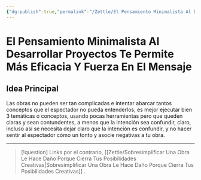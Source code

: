 ```yaml
---
{"dg-publish":true,"permalink":"/Zettle/El Pensamiento Minimalista Al Desarrollar Proyectos Te Permite Más Eficacia Y Fuerza En El Mensaje/","title":"El pensamiento minimalista al desarrollar proyectos te permite más eficacia y fuerza en el mensaje","created":"Thursday, 2023-09-14, 8:26:04 pm","updated":"2023-09-25T12:37"}
---
```



# El Pensamiento Minimalista Al Desarrollar Proyectos Te Permite Más Eficacia Y Fuerza En El Mensaje

## Idea Principal
Las obras no pueden ser tan complicadas e intentar abarcar tantos conceptos que el espectador no pueda entenderlos, es mejor ejecutar bien 3 temáticas o conceptos, usando pocas herramientas pero que queden claras y sean contundentes, a menos que la intención sea confundir, claro, incluso así se necesita dejar claro que la intención es confundir, y no hacer sentir al espectador cómo un tonto y asocie negativas a tu obra.

- - - 
> [!question] Links
> por el contrario, [[Zettle/Sobresimplificar Una Obra Le Hace Daño Porque Cierra Tus Posibilidades Creativas\|Sobresimplificar Una Obra Le Hace Daño Porque Cierra Tus Posibilidades Creativas]]
> .

